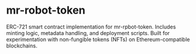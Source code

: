 # mr-robot-token
ERC-721 smart contract implementation for mr-rpbot-token. Includes minting logic, metadata handling, and deployment scripts. Built for experimentation with non-fungible tokens (NFTs) on Ethereum-compatible blockchains.
